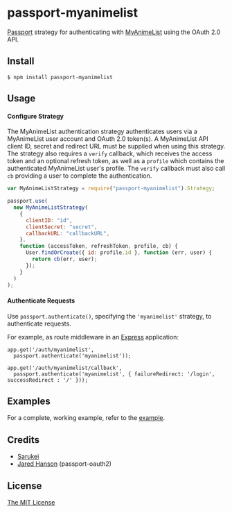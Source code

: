 # passport-myanimelist

[Passport](http://passportjs.org/) strategy for authenticating with [MyAnimeList](https://myanimelist.net/)
using the OAuth 2.0 API.

## Install

    $ npm install passport-myanimelist

## Usage

#### Configure Strategy

The MyAnimeList authentication strategy authenticates users via a MyAnimeList user account and OAuth 2.0 token(s). A MyAnimeList API client ID, secret and redirect URL must be supplied when using this strategy. The strategy also requires a `verify` callback, which receives the access token and an optional refresh token, as well as a `profile` which contains the authenticated MyAnimeList user's profile. The `verify` callback must also call `cb` providing a user to complete the authentication.

```javascript
var MyAnimeListStrategy = require("passport-myanimelist").Strategy;

passport.use(
  new MyAnimeListStrategy(
    {
      clientID: "id",
      clientSecret: "secret",
      callbackURL: "callbackURL",
    },
    function (accessToken, refreshToken, profile, cb) {
      User.findOrCreate({ id: profile.id }, function (err, user) {
        return cb(err, user);
      });
    }
  )
);
```

#### Authenticate Requests

Use `passport.authenticate()`, specifying the `'myanimelist'` strategy, to
authenticate requests.

For example, as route middleware in an [Express](http://expressjs.com/)
application:

    app.get('/auth/myanimelist',
      passport.authenticate('myanimelist'));

    app.get('/auth/myanimelist/callback',
      passport.authenticate('myanimelist', { failureRedirect: '/login', successRedirect : '/' }));

## Examples

For a complete, working example, refer to the [example](https://github.com/Sarukei/passport-myanimelist/tree/main/example).

## Credits

- [Sarukei](http://github.com/Sarukei)
- [Jared Hanson](http://github.com/jaredhanson) (passport-oauth2)

## License

[The MIT License](http://opensource.org/licenses/MIT)
